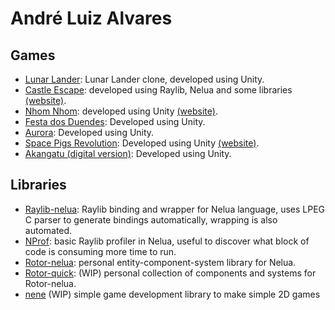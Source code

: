 # André Luiz Alvares
## Games
* [Lunar Lander](https://github.com/nicolas-ft/LunarLander): Lunar Lander clone, developed using Unity.
* [Castle Escape](https://github.com/Andre-LA/baixada-game-jam-game): developed using Raylib, Nelua and some libraries [(website)](https://andre-la.github.io/baixada-game-jam-game/index.html).
* [Nhom Nhom](https://github.com/unimonte-games/nhom-nhom): developed using Unity [(website)](https://andre-la.itch.io/nhom-nhom).
* [Festa dos Duendes](https://github.com/unimonte-games/festa-dos-duendes): Developed using Unity.
* [Aurora](https://github.com/unimonte-games/game-jam-proj-grupo-5): Developed using Unity.
* [Space Pigs Revolution](https://github.com/unimonte-games/space-pigs-revolution): Developed using Unity [(website)](https://unimonte-games.github.io/space-pigs-revolution/index.html).
* [Akangatu (digital version)](https://github.com/unimonte-games/jogo-akangatu-digital): Developed using Unity.

## Libraries
* [Raylib-nelua](https://github.com/Andre-LA/raylib-nelua-mirror): Raylib binding and wrapper for Nelua language, uses LPEG C parser to generate bindings automatically, wrapping is also automated.
* [NProf](https://github.com/Andre-LA/nprof): basic Raylib profiler in Nelua, useful to discover what block of code is consuming more time to run.
* [Rotor-nelua](https://gitlab.com/Andre-LA/rotor-nelua): personal entity-component-system library for Nelua.
* [Rotor-quick](https://github.com/andre-la/rotor-quick): (WIP) personal collection of components and systems for Rotor-nelua.
* [nene](https://github.com/Andre-LA/nene) (WIP) simple game development library to make simple 2D games
